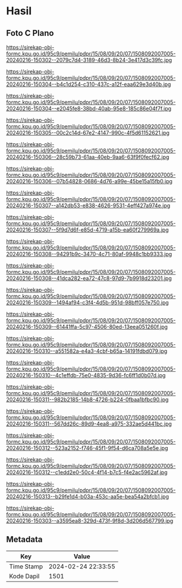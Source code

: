 # Hasil

## Foto C Plano

https://sirekap-obj-formc.kpu.go.id/95c9/pemilu/pdpr/15/08/09/20/07/1508092007005-20240216-150302--2079c7d4-3189-46d3-8b24-3e417d3c39fc.jpg

https://sirekap-obj-formc.kpu.go.id/95c9/pemilu/pdpr/15/08/09/20/07/1508092007005-20240216-150304--b4c1d254-c310-437c-a12f-eaa629e3d40b.jpg

https://sirekap-obj-formc.kpu.go.id/95c9/pemilu/pdpr/15/08/09/20/07/1508092007005-20240216-150304--e2045fe8-38bd-40ab-95e8-185c86e04f7f.jpg

https://sirekap-obj-formc.kpu.go.id/95c9/pemilu/pdpr/15/08/09/20/07/1508092007005-20240216-150305--00c2c14d-67e2-4147-990c-4f5d61152621.jpg

https://sirekap-obj-formc.kpu.go.id/95c9/pemilu/pdpr/15/08/09/20/07/1508092007005-20240216-150306--28c59b73-61aa-40eb-9aa6-63f9f0fecf62.jpg

https://sirekap-obj-formc.kpu.go.id/95c9/pemilu/pdpr/15/08/09/20/07/1508092007005-20240216-150306--07b54828-0686-4d76-a99e-45be15a15fb0.jpg

https://sirekap-obj-formc.kpu.go.id/95c9/pemilu/pdpr/15/08/09/20/07/1508092007005-20240216-150307--a142db53-e838-4626-9531-4eff427a974e.jpg

https://sirekap-obj-formc.kpu.go.id/95c9/pemilu/pdpr/15/08/09/20/07/1508092007005-20240216-150307--5f9d7d6f-e85d-4719-a15b-ea60f279969a.jpg

https://sirekap-obj-formc.kpu.go.id/95c9/pemilu/pdpr/15/08/09/20/07/1508092007005-20240216-150308--94291b9c-3470-4c71-80af-9948c1bb9333.jpg

https://sirekap-obj-formc.kpu.go.id/95c9/pemilu/pdpr/15/08/09/20/07/1508092007005-20240216-150308--41dca282-ea72-47c8-97d9-7b9918d23201.jpg

https://sirekap-obj-formc.kpu.go.id/95c9/pemilu/pdpr/15/08/09/20/07/1508092007005-20240216-150309--1494af94-c3f4-4d5b-951d-98bff057e750.jpg

https://sirekap-obj-formc.kpu.go.id/95c9/pemilu/pdpr/15/08/09/20/07/1508092007005-20240216-150309--61441ffa-5c97-4506-80ed-13eea051260f.jpg

https://sirekap-obj-formc.kpu.go.id/95c9/pemilu/pdpr/15/08/09/20/07/1508092007005-20240216-150310--a551582a-e4a3-4cbf-b65a-14191fdbd079.jpg

https://sirekap-obj-formc.kpu.go.id/95c9/pemilu/pdpr/15/08/09/20/07/1508092007005-20240216-150310--4c1effdb-75e0-4835-9d36-fc6ff1d0b07d.jpg

https://sirekap-obj-formc.kpu.go.id/95c9/pemilu/pdpr/15/08/09/20/07/1508092007005-20240216-150311--982b2185-14b8-4726-b224-0fbaa1bfbc90.jpg

https://sirekap-obj-formc.kpu.go.id/95c9/pemilu/pdpr/15/08/09/20/07/1508092007005-20240216-150311--567dd26c-89d9-4ea8-a975-332ae5d441bc.jpg

https://sirekap-obj-formc.kpu.go.id/95c9/pemilu/pdpr/15/08/09/20/07/1508092007005-20240216-150312--523a2152-f746-45f1-9f54-d6ca708a5e5e.jpg

https://sirekap-obj-formc.kpu.go.id/95c9/pemilu/pdpr/15/08/09/20/07/1508092007005-20240216-150312--c1edd2e0-50c4-4f14-b7c5-f4e2ac5962af.jpg

https://sirekap-obj-formc.kpu.go.id/95c9/pemilu/pdpr/15/08/09/20/07/1508092007005-20240216-150313--b29fe1d4-b03a-453c-aa5e-bea54a2bfcb1.jpg

https://sirekap-obj-formc.kpu.go.id/95c9/pemilu/pdpr/15/08/09/20/07/1508092007005-20240216-150303--a3595ea8-329d-473f-9f8d-3d206d567799.jpg


## Metadata

| Key        | Value               |
| ---------- | ------------------- |
| Time Stamp | 2024-02-24 22:33:55 |
| Kode Dapil | 1501                |



